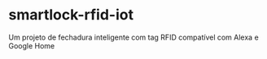 # smartlock-rfid-iot
Um projeto de fechadura inteligente com tag RFID compatível com Alexa e Google Home
